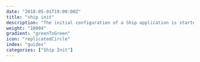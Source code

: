 ```yaml
---
date: "2018-05-01T19:00:00Z"
title: "ship init"
description: "The initial configuration of a Ship application is started using the ship init command"
weight: "10004"
gradient: "greenToGreen"
icon: "replicatedCircle"
index: "guides"
categories: ["Ship Init"]
---
```


